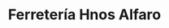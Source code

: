 ---
title: "Ferretería Hnos Alfaro"
url: /santa-barbara/ferreteria-hnos-alfaro/
shop: Eisenwaren
---
